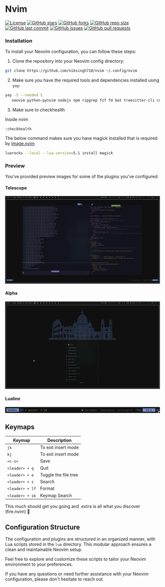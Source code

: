 # Nvim

[![License](https://img.shields.io/github/license/niksingh710/nvim?color=blue)](LICENSE)
[![GitHub stars](https://img.shields.io/github/stars/niksingh710/nvim?style=social)](https://github.com/niksingh710/nvim/stargazers)
[![GitHub forks](https://img.shields.io/github/forks/niksingh710/nvim?style=social)](https://github.com/niksingh710/nvim/network/members)
[![GitHub repo size](https://img.shields.io/github/repo-size/niksingh710/nvim)](https://github.com/niksingh710/nvim)
[![GitHub last commit](https://img.shields.io/github/last-commit/niksingh710/nvim)](https://github.com/niksingh710/nvim/commits/master)
[![GitHub issues](https://img.shields.io/github/issues/niksingh710/nvim)](https://github.com/niksingh710/nvim/issues)
[![GitHub pull requests](https://img.shields.io/github/issues-pr/niksingh710/nvim)](https://github.com/niksingh710/nvim/pulls)

### Installation

To install your Neovim configuration, you can follow these steps:

1. Clone the repository into your Neovim config directory:

```bash
git clone https://github.com/niksingh710/nvim ~/.config/nvim
```

2. Make sure you have the required tools and dependencies installed using `yay`:

```bash
yay -S --needed \
   neovim python-pynvim nodejs npm ripgrep fzf fd bat treesitter-cli curl ueberzugpp imagemagick lua51
```

3. Make sure to checkhealth

Inside nvim

```
:checkhealth
```

The below command makes sure you have magick installed that is required by [image.nvim](https://github.com/3rd/image.nvim)
```bash
luarocks --local --lua-version=5.1 install magick
```

### Preview

You've provided preview images for some of the plugins you've configured:

#### Telescope

![telescope](./.extra/assets/telescope.png)

#### Alpha

![alpha](./.extra/assets/alpha.png)

#### Lualine

![lualine](./.extra/assets/lualine.png)

## Keymaps

| Keymap          | Description          |
| --------------- | -------------------- |
| `jk`            | To exit insert mode  |
| `kj`            | To exit insert mode  |
| `<c-s>`         | Save                 |
| `<leader> + q`  | Quit                 |
| `<leader> + e`  | Toggle the file tree |
| `<leader> + s`  | Search               |
| `<leader> + lf` | Format               |
| `<leader> + sk` | Keymap Search        |

This much should get you going and .extra is all what you discover (fire.nvim) 

## Configuration Structure

The configuration and plugins are structured in an organized manner, with Lua scripts stored in the `lua` directory. This modular approach ensures a clean and maintainable Neovim setup.

Feel free to explore and customize these scripts to tailor your Neovim environment to your preferences.

If you have any questions or need further assistance with your Neovim configuration, please don't hesitate to reach out.

